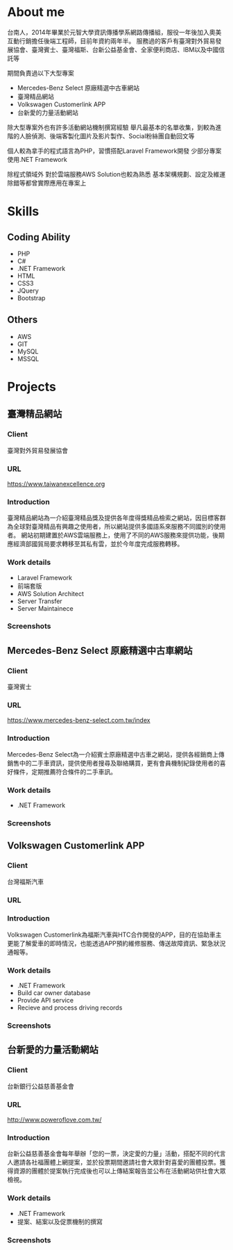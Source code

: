 # About me

台南人，2014年畢業於元智大學資訊傳播學系網路傳播組，服役一年後加入奧美互動行銷擔任後端工程師，目前年資約兩年半。
服務過的客戶有臺灣對外貿易發展協會、臺灣賓士、臺灣福斯、台新公益基金會、全家便利商店、IBM以及中國信託等

期間負責過以下大型專案
* Mercedes-Benz Select 原廠精選中古車網站
* 臺灣精品網站
* Volkswagen Customerlink APP
* 台新愛的力量活動網站

除大型專案外也有許多活動網站機制撰寫經驗
舉凡最基本的名單收集，到較為進階的人臉偵測、後端客製化圖片及影片製作、Social粉絲團自動回文等

個人較為拿手的程式語言為PHP，習慣搭配Laravel Framework開發
少部分專案使用.NET Framework

除程式領域外
對於雲端服務AWS Solution也較為熟悉
基本架構規劃、設定及維運除錯等都曾實際應用在專案上 

# Skills
## Coding Ability
* PHP
* C#
* .NET Framework
* HTML
* CSS3
* JQuery
* Bootstrap

## Others
* AWS
* GIT
* MySQL
* MSSQL

# Projects
## 臺灣精品網站
### Client
臺灣對外貿易發展協會
### URL
https://www.taiwanexcellence.org
### Introduction
臺灣精品網站為一介紹臺灣精品獎及提供各年度得獎精品檢索之網站，因目標客群為全球對臺灣精品有興趣之使用者，所以網站提供多國語系來服務不同國別的使用者。
網站初期建置於AWS雲端服務上，使用了不同的AWS服務來提供功能，後期應經濟部國貿局要求轉移至其私有雲，並於今年度完成服務轉移。
### Work details 
* Laravel Framework
* 前端套版
* AWS Solution Architect
* Server Transfer
* Server Maintainece
### Screenshots

## Mercedes-Benz Select 原廠精選中古車網站
### Client
臺灣賓士
### URL
https://www.mercedes-benz-select.com.tw/index
### Introduction
Mercedes-Benz Select為一介紹賓士原廠精選中古車之網站，提供各經銷商上傳銷售中的二手車資訊，提供使用者搜尋及聯絡購買，更有會員機制紀錄使用者的喜好條件，定期推薦符合條件的二手車訊。
### Work details 
* .NET Framework
### Screenshots

## Volkswagen Customerlink APP
### Client
台灣福斯汽車
### URL
### Introduction
Volkswagen Customerlink為福斯汽車與HTC合作開發的APP，目的在協助車主更能了解愛車的即時情況，也能透過APP預約維修服務、傳送故障資訊、緊急狀況通報等。
### Work details 
* .NET Framework
* Build car owner database
* Provide API service
* Recieve and process driving records
### Screenshots

## 台新愛的力量活動網站
### Client
台新銀行公益慈善基金會
### URL
http://www.poweroflove.com.tw/
### Introduction
台新公益慈善基金會每年舉辦「您的一票，決定愛的力量」活動，搭配不同的代言人邀請各社福團體上網提案，並於投票期間邀請社會大眾針對喜愛的團體投票。獲得資源的團體於提案執行完成後也可以上傳結案報告並公布在活動網站供社會大眾檢視。
### Work details 
* .NET Framework
* 提案、結案以及促票機制的撰寫
### Screenshots
